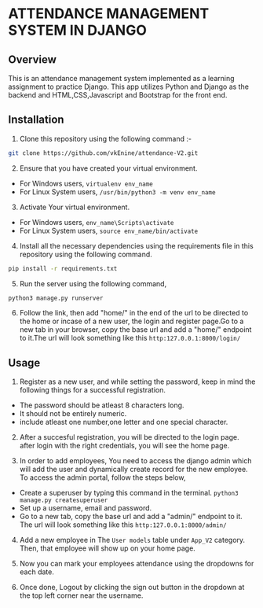 # ATTENDANCE MANAGEMENT SYSTEM IN DJANGO

## Overview
This is an attendance management system implemented as a learning assignment to practice Django. This app utilizes Python and Django as the backend and HTML,CSS,Javascript and Bootstrap for the front end.

## Installation
1. Clone this repository using the following command :-
```bash
git clone https://github.com/vkEnine/attendance-V2.git
```

2. Ensure that you have created your virtual environment.
+ For Windows users, `virtualenv env_name`
+ For Linux System users, `/usr/bin/python3 -m venv env_name` 

3. Activate Your virtual environment. 
+ For Windows users, `env_name\Scripts\activate`
+ For Linux System users, `source env_name/bin/activate`

4. Install all the necessary dependencies using the requirements file in this repository using the following command.
```bash
pip install -r requirements.txt
```

5. Run the server using the following command,
```bash
python3 manage.py runserver
``` 

6. Follow the link,  then add  "home/" in the end of the url to be directed to the home or incase of a new user, the login and register page.Go to a new tab in your browser, copy the base url and add a "home/" endpoint to it.The url will look something like this `http:127.0.0.1:8000/login/`


## Usage
1. Register as a new user, and while setting the password, keep in mind the following things for a successful registration.
+ The password should be atleast 8 characters long.
+ It should not be entirely numeric.
+ include atleast one number,one letter and one special character.

2. After a succesful registration, you will be directed to the login page. after login with the right credentials, you will see the home page.

3. In order to add employees, You need to access the django admin which will add the user and dynamically create record for the new employee. To access the admin portal, follow the steps below,
+ Create a superuser by typing this command in the terminal.
```python3 manage.py createsuperuser```
+ Set up a username, email and password.
+ Go to a new tab, copy the base url and add a "admin/" endpoint to it.
The url will look something like this `http:127.0.0.1:8000/admin/`

4. Add a new employee in The `User models` table under `App_V2` category. Then, that employee will show up on your home page.

5. Now you can mark your employees attendance using the dropdowns for each date.

6. Once done, Logout by clicking the sign out button in the dropdown at the top left corner near the username. 
